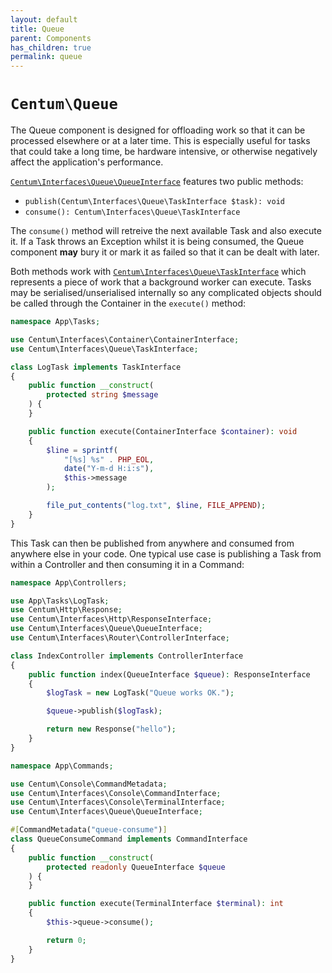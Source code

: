 ```yaml
---
layout: default
title: Queue
parent: Components
has_children: true
permalink: queue
---
```




# `Centum\Queue`

The Queue component is designed for offloading work so that it can be processed elsewhere or at a later time.
This is especially useful for tasks that could take a long time, be hardware intensive, or otherwise negatively affect the application's performance.

[`Centum\Interfaces\Queue\QueueInterface`](https://github.com/SidRoberts/centum/blob/development/src/Interfaces/Queue/QueueInterface.php) features two public methods:

* `publish(Centum\Interfaces\Queue\TaskInterface $task): void`
* `consume(): Centum\Interfaces\Queue\TaskInterface`

The `consume()` method will retreive the next available Task and also execute it.
If a Task throws an Exception whilst it is being consumed, the Queue component **may** bury it or mark it as failed so that it can be dealt with later.

Both methods work with [`Centum\Interfaces\Queue\TaskInterface`](https://github.com/SidRoberts/centum/tree/development/src/Interfaces/Queue/TaskInterface.php) which represents a piece of work that a background worker can execute.
Tasks may be serialised/unserialised internally so any complicated objects should be called through the Container in the `execute()` method:

```php
namespace App\Tasks;

use Centum\Interfaces\Container\ContainerInterface;
use Centum\Interfaces\Queue\TaskInterface;

class LogTask implements TaskInterface
{
    public function __construct(
        protected string $message
    ) {
    }

    public function execute(ContainerInterface $container): void
    {
        $line = sprintf(
            "[%s] %s" . PHP_EOL,
            date("Y-m-d H:i:s"),
            $this->message
        );

        file_put_contents("log.txt", $line, FILE_APPEND);
    }
}
```

This Task can then be published from anywhere and consumed from anywhere else in your code.
One typical use case is publishing a Task from within a Controller and then consuming it in a Command:

```php
namespace App\Controllers;

use App\Tasks\LogTask;
use Centum\Http\Response;
use Centum\Interfaces\Http\ResponseInterface;
use Centum\Interfaces\Queue\QueueInterface;
use Centum\Interfaces\Router\ControllerInterface;

class IndexController implements ControllerInterface
{
    public function index(QueueInterface $queue): ResponseInterface
    {
        $logTask = new LogTask("Queue works OK.");

        $queue->publish($logTask);

        return new Response("hello");
    }
}
```

```php
namespace App\Commands;

use Centum\Console\CommandMetadata;
use Centum\Interfaces\Console\CommandInterface;
use Centum\Interfaces\Console\TerminalInterface;
use Centum\Interfaces\Queue\QueueInterface;

#[CommandMetadata("queue-consume")]
class QueueConsumeCommand implements CommandInterface
{
    public function __construct(
        protected readonly QueueInterface $queue
    ) {
    }

    public function execute(TerminalInterface $terminal): int
    {
        $this->queue->consume();

        return 0;
    }
}
```
